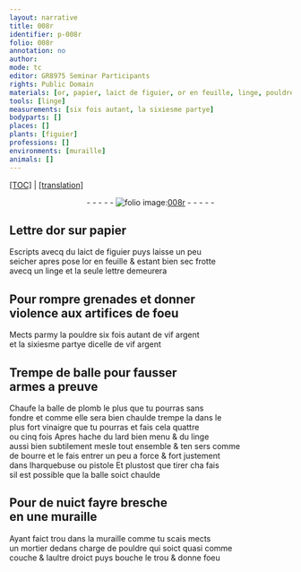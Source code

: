 ```yaml
---
layout: narrative
title: 008r
identifier: p-008r
folio: 008r
annotation: no
author:
mode: tc
editor: GR8975 Seminar Participants
rights: Public Domain
materials: [or, papier, laict de figuier, or en feuille, linge, pouldre, vif argent, plomb, plus fort vinaigre, lard]
tools: [linge]
measurements: [six fois autant, la sixiesme partye]
bodyparts: []
places: []
plants: [figuier]
professions: []
environments: [muraille]
animals: []
---
```


 <p><a href="{{ site.baseurl }}/diplomatic/">[TOC]</a> | <a href="{{ site.baseurl }}/texts/p-008r_tl/" target="_blank">[translation]</a></p><div class="folio" align="center">- - - - - <a href="http://gallica.bnf.fr/ark:/12148/btv1b10500001g/f21.image" target="_blank"><img src="https://cu-mkp.github.io/2017-workshop-edition/assets/photo-icon.png" alt="folio image: " style="display:inline-block; margin-bottom:-3px;"/>008r</a> - - - - - </div>  
  

## L<span class="exp">ett</span>re d<span class="m">or</span> sur <span class="m">papier</span>

 
Escripts avecq du <span class="m">laict de <span class="pa">figuier</span></span> puys laisse un peu<br/> seicher apres pose l<span class="m">or en feuille</span> & estant bien sec frotte<br/> avecq un <span class="tl"><span class="m">linge</span></span> et la seule l<span class="exp">ett</span>re demeurera
 
 
  

## Pour rompre grenades et donner<br/> violence aux artifices de foeu

 
Mects parmy la <span class="m">pouldre</span> <span class="del"><span class="ms">six fois autant</span> de <span class="m">vif argent</span></span><br/> <span class="del">et</span> <span class="ms">la sixiesme partye</span> dicelle de <span class="m">vif argent</span>
 
 
  

## Trempe de balle pour fausser<br/> armes a preuve

 
Chaufe la balle de <span class="m">plomb</span> le plus que tu pourras sans<br/> fondre et comme elle sera bien chaulde trempe la dans le<br/> <span class="m">plus fort vinaigre</span> que tu pourras et fais cela quattre<br/> ou cinq fois Apres hache du <span class="m">lard</span> bien menu & du <span class="m">linge</span><br/> aussi bien subtilement mesle tout ensemble & ten sers comme<br/> de bourre et le fais entrer un peu a force & fort justement<br/> dans lharquebuse ou pistole Et plustost que tirer <span class="del">cha</span> fais<br/> sil est possible que la balle soict chaulde
 
 
  

## Pour <span class="tmp">de nuict</span> fayre bresche<br/> en une <span class="env">muraille</span>

 
Ayant faict trou dans la <span class="env">muraille</span> comme tu scais mects<br/> un mortier dedans charge de <span class="m">pouldre</span> qui soict quasi comme<br/> couche & laultre droict puys bouche le trou & donne foeu
 
 